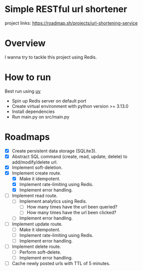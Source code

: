 # Simple RESTful url shortener
project links: https://roadmap.sh/projects/url-shortening-service

# Overview
I wanna try to tackle this project using Redis.


# How to run
Best run using [uv](https://astral.sh)
- Spin up Redis server on default port
- Create virtual environment with python version >= 3.13.0
- Install dependencies
- Run main.py on src/main.py


# Roadmaps
- [x] Create persistent data storage (SQLite3).
- [x] Abstract SQL command (create, read, update, delete) to add/modify/delete url.
- [x] Implement soft-deletion.
- [x] Implement create route.
    - [x] Make it idempotent.
    - [x] Implement rate-limiting using Redis.
    - [x] Implement error handling.
- [ ] Implement read route.
    - [ ] Implement analytics using Redis.
        - [ ] How many times have the url been queried?
        - [ ] How many times have the url been clicked?
    - [ ] Implement error handling.
- [ ] Implement update route.
    - [ ] Make it idempotent.
    - [ ] Implement rate-limiting using Redis.
    - [ ] Implement error handling.
- [ ] Implement delete route.
    - [ ] Perform soft-delete.
    - [ ] Implement error handling.
- [ ] Cache newly posted urls with TTL of 5 minutes.
